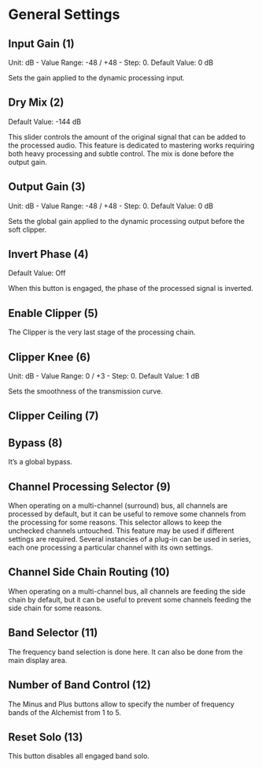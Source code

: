 # General Settings

## Input Gain (1)

Unit: dB - Value Range: -48 / +48 - Step: 0. Default Value: 0 dB

Sets the gain applied to the dynamic processing input.


## Dry Mix (2)
Default Value: -144 dB

This slider controls the amount of the original signal that can be added to the processed audio. 
This feature is dedicated to mastering works requiring both heavy processing and subtle control. 
The mix is done before the output gain.


## Output Gain (3)

Unit: dB - Value Range: -48 / +48 - Step: 0. Default Value: 0 dB

Sets the global gain applied to the dynamic processing output before the soft clipper.


## Invert Phase (4)
Default Value: Off

When this button is engaged, the phase of the processed signal is inverted.


## Enable Clipper (5)

The Clipper is the very last stage of the processing chain.


## Clipper Knee (6)

Unit: dB - Value Range: 0 / +3 - Step: 0. Default Value: 1 dB

Sets the smoothness of the transmission curve.


## Clipper Ceiling (7)

## Bypass (8)

It’s a global bypass.


## Channel Processing Selector (9)

When operating on a multi-channel (surround) bus, all channels are processed by default, but it can be useful to
remove some channels from the processing for some reasons. This selector allows to keep the unchecked channels
untouched. This feature may be used if different settings are required. Several instancies of a plug-in can be used
in series, each one processing a particular channel with its own settings.


## Channel Side Chain Routing (10)

When operating on a multi-channel bus, all channels are feeding the side chain by default, but it can be useful to
prevent some channels feeding the side chain for some reasons.


## Band Selector (11)

The frequency band selection is done here.
It can also be done from the main display area.


## Number of Band Control (12)

The Minus and Plus buttons allow to specify the number of frequency bands of the Alchemist from 1 to 5.


## Reset Solo (13)

This button disables all engaged band solo.
